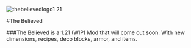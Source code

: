 ![thebelievedlogo1 21](https://github.com/user-attachments/assets/d160928a-7c71-43ae-ab32-5146742a4482)

#The Believed

###The Believed is a 1.21 (WIP) Mod that will come out soon. With new dimensions, recipes, deco blocks, armor, and items.
